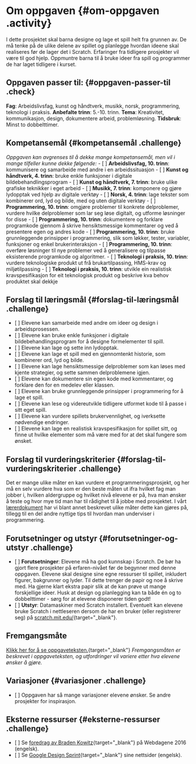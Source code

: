 # Om oppgaven {#om-oppgaven .activity}

I dette prosjektet skal barna designe og lage et spill helt fra grunnen
av. De må tenke på de ulike delene av spillet og planlegge hvordan
ideene skal realiseres før de lager det i Scratch. Erfaringer fra
tidligere prosjekter vil være til god hjelp. Oppmuntre barna til å bruke
ideer fra spill og programmer de har laget tidligere i kurset.

## Oppgaven passer til: {#oppgaven-passer-til .check}

**Fag**: Arbeidslivsfag, kunst og håndtverk, musikk, norsk,
programmering, teknologi i praksis. **Anbefalte trinn**: 5.-10. trinn.
**Tema**: Kreativitet, kommunikasjon, design, dokumentere arbeid,
problemløsning. **Tidsbruk**: Minst to dobbelttimer.

## Kompetansemål {#kompetansemål .challenge}

*Oppgaven kan avgrenses til å dekke mange kompetansemål, men vil i mange
tilfeller kunne dekke følgende:* - \[ \] **Arbeidslivsfag, 10. trinn**:
kommunisere og samarbeide med andre i en arbeidssituasjon - \[ \]
**Kunst og håndtverk, 4. trinn**: bruke enkle funksjoner i digitale
bildebehandlingsprogram - \[ \] **Kunst og håndtverk, 7. trinn**: bruke
ulike grafiske teknikker i eget arbeid - \[ \] **Musikk, 7. trinn**:
komponere og gjøre lydopptak ved hjelp av digitale verktøy - \[ \]
**Norsk, 4. trinn**: lage tekster som kombinerer ord, lyd og bilde, med
og uten digitale verktøy - \[ \] **Programmering, 10. trinn**: omgjøre
problemer til konkrete delproblemer, vurdere hvilke delproblemer som lar
seg løse digitalt, og utforme løsninger for disse - \[ \]
**Programmering, 10. trinn**: dokumentere og forklare programkode
gjennom å skrive hensiktsmessige kommentarer og ved å presentere egen og
andres kode - \[ \] **Programmering, 10. trinn**: bruke grunnleggende
prinsipper i programmering, slik som løkker, tester, variabler,
funksjoner og enkel brukerinteraksjon - \[ \] **Programmering, 10.
trinn**: overføre løsninger til nye problemer ved å generalisere og
tilpasse eksisterende programkode og algoritmer. - \[ \] **Teknologi i
praksis, 10. trinn**: vurdere teknologiske produkt ut frå
brukartilpassing, HMS-krav og miljøtilpassing - \[ \] **Teknologi i
praksis, 10. trinn**: utvikle ein realistisk kravspesifikasjon for eit
teknologisk produkt og beskrive kva behov produktet skal dekkje

## Forslag til læringsmål {#forslag-til-læringsmål .challenge}

-   \[ \] Elevene kan samarbeide med andre om ideer og design i
    arbeidsprosessen.
-   \[ \] Elevene kan bruke enkle funksjoner i digitale
    bildebehandlingsprogram for å designe formelementer til spill.
-   \[ \] Elevene kan lage og sette inn lydopptak.
-   \[ \] Elevene kan lage et spill med en gjennomtenkt historie, som
    kombinerer ord, lyd og bilde.
-   \[ \] Elevene kan lage hensiktsmessige delproblemer som kan løses
    med kjente strategier, og sette sammen delproblemene igjen.
-   \[ \] Elevene kan dokumentere sin egen kode med kommentarer, og
    forklare den for en medelev eller klassen.
-   \[ \] Elevene kan bruke grunnleggende prinsipper i programmering for
    å lage et spill.
-   \[ \] Elevene kan lese og videreutvikle tidligere utformet kode til
    å passe i sitt eget spill.
-   \[ \] Elevene kan vurdere spillets brukervennlighet, og iverksette
    nødvendige endringer.
-   \[ \] Elevene kan lage en realistisk kravspesifikasjon for spillet
    sitt, og finne ut hvilke elementer som må være med for at det skal
    fungere som ønsket.

## Forslag til vurderingskriterier {#forslag-til-vurderingskriterier .challenge}

Det er mange ulike måter en kan vurdere et programmeringsprosjekt, og
her må en selv vurdere hva som er den beste måten ut ifra hvilket fag
man jobber i, hvilken aldergruppe og hvilket nivå elevene er på, hva man
ønsker å teste og hvor mye tid man har til rådighet til å jobbe med
prosjektet. I vårt
[lærerdokument](../../pages/hvordan_bruke_lærerveiledning.html) har vi
blant annet beskrevet ulike måter dette kan gjøres på, tillegg til en
del andre nyttige tips til hvordan man underviser i programmering.

## Forutsetninger og utstyr {#forutsetninger-og-utstyr .challenge}

-   \[ \] **Forutsetninger**: Elevene må ha god kunnskap i Scratch. De
    bør ha gjort flere prosjekter på erfaren-nivået før de begynner med
    denne oppgaven. Elevene skal designe sine egne ressurser til
    spillet, inkludert figurer, bakgrunner og lyder. Til dette trenger
    de papir og noe å skrive med. Ha gjerne klart ekstra papir slik at
    de kan prøve ut mange forskjellige ideer. Husk at design og
    planlegging kan ta både én og to dobbelttimer - sørg for at elevene
    disponerer tiden godt!
-   \[ \] **Utstyr**: Datamaskiner med Scratch installert. Eventuelt kan
    elevene bruke Scratch i nettleseren dersom de har en bruker (eller
    registrerer seg) på
    [scratch.mit.edu/](http://scratch.mit.edu/){target="_blank"}.

## Fremgangsmåte

[Klikk her for å se
oppgaveteksten.](../lag_ditt_eget_spill/lag_ditt_eget_spill.html){target="_blank"}
*Fremgangsmåten er beskrevet i oppgaveteksten, og utfordringer vil
variere etter hva elevene ønsker å gjøre.*

## Variasjoner {#variasjoner .challenge}

-   \[ \] Oppgaven har så mange variasjoner elevene ønsker. Se andre
    prosjekter for inspirasjon.

## Eksterne ressurser {#eksterne-ressurser .challenge}

-   \[ \] Se [foredrag av Braden
    Kowitz](http://2016.webdagene.no/foredrag/google-design-sprint){target="_blank"}
    på Webdagene 2016 (engelsk).
-   \[ \] Se [Google Design
    Sprint](http://www.gv.com/sprint/){target="_blank"} sine nettsider
    (engelsk).

